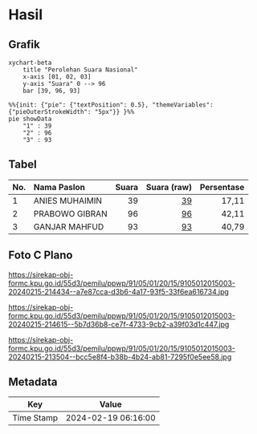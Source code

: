# Hasil

## Grafik

```mermaid
xychart-beta
    title "Perolehan Suara Nasional"
    x-axis [01, 02, 03]
    y-axis "Suara" 0 --> 96
    bar [39, 96, 93]
```

```mermaid
%%{init: {"pie": {"textPosition": 0.5}, "themeVariables": {"pieOuterStrokeWidth": "5px"}} }%%
pie showData
    "1" : 39
    "2" : 96
    "3" : 93
```

## Tabel

| No. | Nama Paslon    | Suara | Suara (raw) | Persentase |
|:--- |:-------------- | -----:| -----------:| ----------:|
| 1   | ANIES MUHAIMIN | 39    | [39][p-1]   | 17,11      |
| 2   | PRABOWO GIBRAN | 96    | [96][p-2]   | 42,11      |
| 3   | GANJAR MAHFUD  | 93    | [93][p-3]   | 40,79      |


[p-1]: https://github.com/gigit-pemilu/pemilu-2024/blob/main/pilpres/hitung-suara/sub/91-papua/sub/05-kepulauan-yapen/sub/01-yapen-selatan/sub/2015-banawa/sub/003-tps/sub/paslon-1.txt
[p-2]: https://github.com/gigit-pemilu/pemilu-2024/blob/main/pilpres/hitung-suara/sub/91-papua/sub/05-kepulauan-yapen/sub/01-yapen-selatan/sub/2015-banawa/sub/003-tps/sub/paslon-2.txt
[p-3]: https://github.com/gigit-pemilu/pemilu-2024/blob/main/pilpres/hitung-suara/sub/91-papua/sub/05-kepulauan-yapen/sub/01-yapen-selatan/sub/2015-banawa/sub/003-tps/sub/paslon-3.txt

## Foto C Plano

https://sirekap-obj-formc.kpu.go.id/55d3/pemilu/ppwp/91/05/01/20/15/9105012015003-20240215-214434--a7e87cca-d3b6-4a17-93f5-33f6ea616734.jpg

https://sirekap-obj-formc.kpu.go.id/55d3/pemilu/ppwp/91/05/01/20/15/9105012015003-20240215-214615--5b7d36b8-ce7f-4733-9cb2-a39f03d1c447.jpg

https://sirekap-obj-formc.kpu.go.id/55d3/pemilu/ppwp/91/05/01/20/15/9105012015003-20240215-213504--bcc5e8f4-b38b-4b24-ab81-7295f0e5ee58.jpg


## Metadata

| Key        | Value               |
| ---------- | ------------------- |
| Time Stamp | 2024-02-19 06:16:00 |



